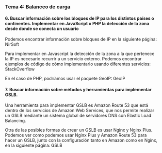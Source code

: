 
### Tema 4: Balanceo de carga

#### 6. Buscar información sobre los bloques de IP para los distintos países o continentes. Implementar en JavaScript o PHP la detección de la zona desde donde se conecta un usuario

Podemos encontrar información sobre bloques de IP en la siguiente página: NirSoft

Para implementar en Javascript la detección de la zona a la que pertenece la IP es necesario recurrir a un servicio externo. Podemos encontrar ejemplos de código de cómo implementarlo usando diferentes servicios: StackOverflow

En el caso de PHP, podríamos usar el paquete GeoIP: GeoIP

#### 7. Buscar información sobre métodos y herramientas para implementar GSLB.

Una herramienta para implementar GSLB es Amazon Route 53 que está dentro de los servicios de Amazon Web Services, que nos permite realizar un GSLB mediante un sistema global de servidores DNS con Elastic Load Balancing.

Otra de las posibles formas de crear un GSLB es usar Nginx y Nginx Plus. Podemos ver como podemos usar Nginx Plus y Amazon Route 53 para hacer un GSLB, junto con la configuración tanto en Amazon como en Nginx, en la siguiente página: GSLB


